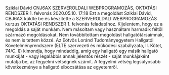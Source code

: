 Sziklai Dávid
CNJ6AX
SZERVEROLDALI WEBPROGRAMOZÁS, OKTATÁSI RENDSZER 1. felvonás
2020.05.10. 17:18
Ezt a megoldást Sziklai Dávid, CBJ6AX küldte be és készítette a SZERVEROLDALI WEBPROGRAMOZÁS kurzus OKTATÁSI RENDSZER 1. felvonás feladatához.
Kijelentem, hogy ez a megoldás a saját munkám.
Nem másoltam vagy használtam harmadik féltől származó megoldásokat.
Nem továbbítottam megoldást hallgatótársaimnak, és nem is tettem közzé.
Az Eötvös Loránd Tudományegyetem Hallgatói Követelményrendszere (ELTE szervezeti és működési szabályzata, II. Kötet, 74/C. §) kimondja, 
hogy mindaddig, amíg egy hallgató egy másik hallgató munkáját - vagy legalábbis annak jelentős részét - saját munkájaként mutatja be, 
az fegyelmi vétségnek számít. A fegyelmi vétség legsúlyosabb következménye a hallgató elbocsátása az egyetemről.